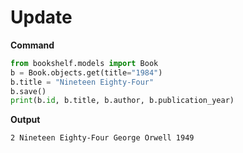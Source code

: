 # Update

**Command**
```python
from bookshelf.models import Book
b = Book.objects.get(title="1984")
b.title = "Nineteen Eighty-Four"
b.save()
print(b.id, b.title, b.author, b.publication_year)
```

**Output**
```
2 Nineteen Eighty-Four George Orwell 1949
```

